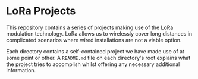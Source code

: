 # LoRa Projects
This repository contains a series of projects making use of the LoRa modulation
technology. LoRa allows us to wirelessly cover long distances in complicated
scenarios where wired installations are not a viable option.

Each directory contains a self-contained project we have made use of at some point
or other. A `README.md` file on each directory's root explains what the project
tries to accomplish whilst offering any necessary additional information.
